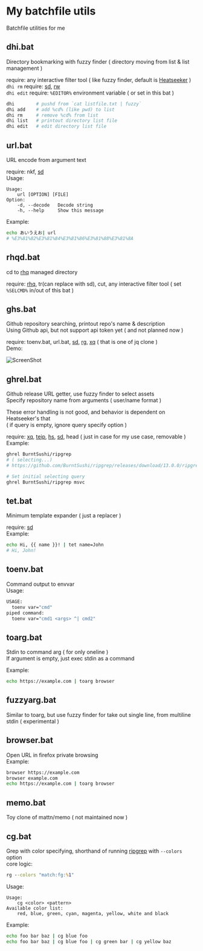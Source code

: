 # My batchfile utils
Batchfile utilities for me

## dhi.bat
Directory bookmarking with fuzzy finder ( directory moving from list & list management )  

require: any interactive filter tool ( like fuzzy finder, default is [Heatseeker][hs] )  
`dhi rm` require: [sd], [rw]  
`dhi edit` require: `%EDITOR%` environment variable ( or set in this bat )
```sh
dhi        # pushd from `cat listfile.txt | fuzzy`
dhi add    # add %cd% (like pwd) to list
dhi rm     # remove %cd% from list
dhi list   # printout directory list file
dhi edit   # edit directory list file
```

## url.bat
URL encode from argument text  

require: nkf, [sd]  
Usage:
```
Usage:
    url [OPTION] [FILE]
Option:
    -d, --decode   Decode string
    -h, --help     Show this message
```
Example:  
```sh
echo あいうえお| url
# %E3%81%82%E3%81%84%E3%81%86%E3%81%88%E3%81%8A
```

## rhqd.bat
cd to [rhq] managed directory  

require: [rhq], tr(can replace with sd), cut, any interactive filter tool ( set `%SELCMD%` in/out of this bat )  

## ghs.bat
Github repository searching, printout repo's name & description  
Using Github api, but not support api token yet ( and not planned now )  

require: toenv.bat, url.bat, [sd], [rg], [xq][] ( that is one of jq clone )  
Demo:  

![ScreenShot](https://i.imgur.com/IIgH9Cg.png)

## ghrel.bat
Github release URL getter, use fuzzy finder to select assets  
Specify repository name from arguments ( user/name format )  

These error handling is not good, and behavior is dependent on Heatseeker's that  
( if query is empty, ignore query specify option )  

require: [xq], [teip], [hs], [sd], head ( just in case for my use case, removable )  
Example:  
```sh
ghrel BurntSushi/ripgrep
# ( selecting...)
# https://github.com/BurntSushi/ripgrep/releases/download/13.0.0/ripgrep-13.0.0-x86_64-pc-windows-msvc.zip

# Set initial selecting query
ghrel BurntSushi/ripgrep msvc
```

## tet.bat
Minimum template expander ( just a replacer )  

require: [sd]  
Example:  
```sh
echo Hi, {{ name }}! | tet name=John
# Hi, John!
```

## toenv.bat
Command output to envvar  
Usage:  
```sh
USAGE:
  toenv var="cmd"
piped command:
  toenv var="cmd1 <args> ^| cmd2"
```

## toarg.bat
Stdin to command arg ( for only oneline )  
If argument is empty, just exec stdin as a command  

Example:  
```sh
echo https://example.com | toarg browser
```

## fuzzyarg.bat
Similar to toarg, but use fuzzy finder for take out single line, from multiline stdin ( experimental )  

## browser.bat
Open URL in firefox private browsing  
Example:  
```sh
browser https://example.com
browser example.com
echo https://example.com | toarg browser
```

## memo.bat
Toy clone of mattn/memo ( not maintained now )  

## cg.bat
Grep with color specifying, shorthand of running [ripgrep][rg] with `--colors` option  
core logic:  
```bat
rg --colors "match:fg:%1"
```
Usage:  
```
Usage:
    cg <color> <pattern>
Available color list:
    red, blue, green, cyan, magenta, yellow, white and black
```
Example:  
```sh
echo foo bar baz | cg blue foo
echo foo bar baz | cg blue foo | cg green bar | cg yellow baz
```


[sd]: https://github.com/chmln/sd
[rw]: https://github.com/jridgewell/rw
[rhq]: https://github.com/ubnt-intrepid/rhq
[rg]: https://github.com/BurntSushi/ripgrep
[xq]: https://github.com/MiSawa/xq
[teip]: https://github.com/greymd/teip
[hs]: https://github.com/rschmitt/heatseeker
<!-- []: https://github.com/ -->

